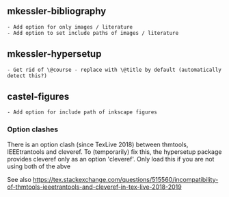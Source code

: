 ## mkessler-bibliography
    - Add option for only images / literature
    - Add option to set include paths of images / literature

## mkessler-hypersetup
    - Get rid of \@course - replace with \@title by default (automatically detect this?)

## castel-figures
    - Add option for include path of inkscape figures



### Option clashes
There is an option clash (since TexLive 2018) between thmtools, IEEEtrantools and cleveref.
 To (temporarily) fix this, the hypersetup package provides cleveref only as an option 'cleveref'. Only load this if you are not using both of the abve

See also
https://tex.stackexchange.com/questions/515560/incompatibility-of-thmtools-ieeetrantools-and-cleveref-in-tex-live-2018-2019
